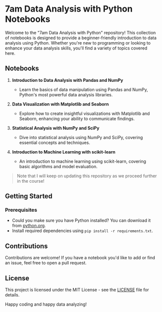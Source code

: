 # 7am Data Analysis with Python Notebooks

Welcome to the "7am Data Analysis with Python" repository! This collection of notebooks is designed to provide a beginner-friendly introduction to data analysis using Python. Whether you're new to programming or looking to enhance your data analysis skills, you'll find a variety of topics covered here.

## Notebooks

1. **Introduction to Data Analysis with Pandas and NumPy**
   - Learn the basics of data manipulation using Pandas and NumPy, Python's most powerful data analysis libraries.

2. **Data Visualization with Matplotlib and Seaborn**
   - Explore how to create insightful visualizations with Matplotlib and Seaborn, enhancing your ability to communicate findings.

3. **Statistical Analysis with NumPy and SciPy**
   - Dive into statistical analysis using NumPy and SciPy, covering essential concepts and techniques.

4. **Introduction to Machine Learning with scikit-learn**
   - An introduction to machine learning using scikit-learn, covering basic algorithms and model evaluation.

>  Note that I will keep on updating this repository as we proceed further in the course!

## Getting Started

### Prerequisites
- Could you make sure you have Python installed? You can download it from [python.org](https://www.python.org/downloads/).
- Install required dependencies using `pip install -r requirements.txt`.


## Contributions
Contributions are welcome! If you have a notebook you'd like to add or find an issue, feel free to open a pull request.

## License
This project is licensed under the MIT License - see the [LICENSE](LICENSE) file for details.

Happy coding and happy data analyzing!
